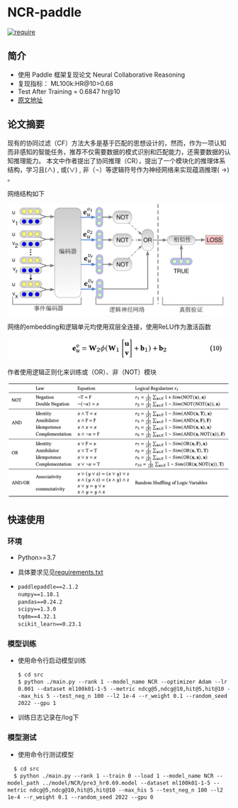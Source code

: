 # NCR-paddle

[![require](https://img.shields.io/badge/Paddle-2.1.2-brightgreen)](REQUIRE)

## 简介

* 使用 Paddle 框架复现论文 Neural Collaborative Reasoning
* 复现指标： ML100k:HR@10>0.68
* Test After Training = 0.6847 hr@10
* [原文地址](https://arxiv.org/pdf/2005.08129.pdf)

## 论文摘要

现有的协同过滤（CF）方法大多是基于匹配的思想设计的，然而，作为一项认知而非感知的智能任务，推荐不仅需要数据的模式识别和匹配能力，还需要数据的认知推理能力。 本文中作者提出了协同推理（CR），提出了一个模块化的推理体系结构，学习且(∧) ,
或(∨) , 非（¬）等逻辑符号作为神经网络来实现蕴涵推理( →) 。

网络结构如下

[![img](https://github.com/gsq7474741/Paddle-NCR/blob/main/readme_imgs/image2.png)](IMG)

网络的embedding和逻辑单元均使用双层全连接，使用ReLU作为激活函数

[![img](https://github.com/gsq7474741/Paddle-NCR/blob/main/readme_imgs/image3.png)](IMG)

作者使用逻辑正则化来训练或（OR）、非（NOT）模块

[![img](https://github.com/gsq7474741/Paddle-NCR/blob/main/readme_imgs/image6.png)](IMG)

## 快速使用

### 环境

* Python>=3.7

* 具体要求见见[requirements.txt](https://github.com/gsq7474741/Paddle-NCR/blob/main/requirements.txt)

* ```requirements.txt
  paddlepaddle==2.1.2
  numpy==1.18.1
  pandas==0.24.2
  scipy==1.3.0
  tqdm==4.32.1
  scikit_learn==0.23.1
  ```

### 模型训练

* 使用命令行启动模型训练

  ```shell
  $ cd src
  $ python ./main.py --rank 1 --model_name NCR --optimizer Adam --lr 0.001 --dataset ml100k01-1-5 --metric ndcg@5,ndcg@10,hit@5,hit@10 --max_his 5 --test_neg_n 100 --l2 1e-4 --r_weight 0.1 --random_seed 2022 --gpu 1
  ```
* 训练日志记录在/log下

### 模型测试

* 使用命令行测试模型

```shell
  $ cd src
  $ python ./main.py --rank 1 --train 0 --load 1 --model_name NCR --model_path ../model/NCR/pre3_hr0.69.model --dataset ml100k01-1-5 --metric ndcg@5,ndcg@10,hit@5,hit@10 --max_his 5 --test_neg_n 100 --l2 1e-4 --r_weight 0.1 --random_seed 2022 --gpu 0
   ```